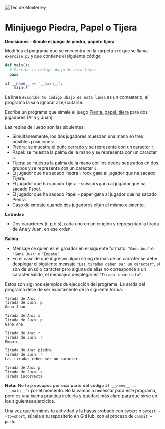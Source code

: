 ![Tec de Monterrey](../../images/logotecmty.png)
# Minijuego Piedra, Papel o Tijera
**Decisiones - Simule el juego de piedra, papel o tijera**

Modifica el programa que se encuentra en la carpeta `src` que se llama
`exercise.py` y que contiene el siguiente código:

```python
def main():
  # Escribe tu código abajo de esta línea
  pass

if __name__ == '__main__':
    main()
```

La línea `#Escribe tu código abajo de esta línea` es un comentario,
el programa la va a ignorar al ejecutarse.

Escriba un programa que simule el juego <a href="https://es.wikipedia.org/wiki/Piedra,_papel_o_tijera">Piedra, papel, tijera</a> para dos jugadores (Ana y Juan).

Las reglas del juego son las siguientes:
- Simultáneamente, los dos jugadores muestran una mano en tres posibles posiciones:
- Piedra: se muestra el puño cerrado y se representa con un caracter `r`.
- Papel: se muestra la palma de la mano y se representa con un caracter `p`.
- Tijera: se muestra la palma de la mano con los dedos separados en dos grupos y se representa con un caracter `s`.
- El jugador que ha sacado Piedra - rock gana al jugador que ha sacado Tijera.
- El jugador que ha sacado Tijera - scissors gana al jugador que ha sacado Papel.
- El jugador que ha sacado Papel - paper gana al jugador que ha sacado Piedra.
- Caso de empate cuando dos jugadores elijan el mismo elemento.

**Entradas**
- Dos caracteres (r, p o s), cada uno en un renglón y representan la tirada de Ana y Juan, en ese orden.

**Salida**
- Mensaje de quien es el ganador en el siguiente formato: `"Gana Ana"` o `"Gana Juan"` o `"Empate"`.
- En el caso de que ingresen algún string de más de un caracter se debe desplegar el siguiente mensaje `"Las tiradas deben ser un caracter"`, si son de un sólo caracter pero alguna de ellas no corresponde a un caracter válido, el mensaje a desplegar es `"Tirada incorrecta"`.

Estos son algunos ejemplos de ejecución del programa. La salida del programa debe de ser exactamente de la siguiente forma:

```plaintext
Tirada de Ana: r
Tirada de Juan: p
Gana Juan

Tirada de Ana: s
Tirada de Juan: p
Gana Ana

Tirada de Ana: r
Tirada de Juan: r
Empate

Tirada de Ana: piedra
Tirada de Juan: r
Las tiradas deben ser un caracter

Tirada de Ana: p
Tirada de Juan: z
Tirada incorrecta
```
**Nota:** No te preocupes por esta parte del código
`if __name__ == '__main__':` por el momento. No la vamos a necesitar para
este programa, pero es una buena práctica incluirla y quedará más
claro para que sirve en los siguientes ejercicios.

Una vez que termines tu actividad y la hayas probado con `pytest` o `pytest --tb=short`,
súbela a tu repositorio en GitHub, con el proceso de `commit + push`.
